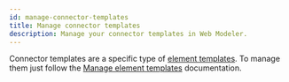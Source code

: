 ```yaml
---
id: manage-connector-templates
title: Manage connector templates
description: Manage your connector templates in Web Modeler.
---
```


Connector templates are a specific type of [element templates](/components/concepts/element-templates.md). To manage them just follow the [Manage element templates](components/modeler/web-modeler/element-templates/manage-element-templates.md) documentation.
